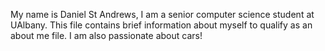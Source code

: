 My name is Daniel St Andrews, I am a senior computer science student at UAlbany. 
This file contains brief information about myself to qualify as an about me file.
I am also passionate about cars! 